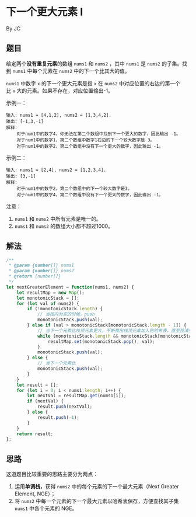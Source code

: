 # 下一个更大元素 I
By JC

## 题目
给定两个**没有重复元素**的数组 ``nums1`` 和 ``nums2`` ，其中 ``nums1`` 是 ``nums2`` 的子集。找到 ``nums1`` 中每个元素在 ``nums2`` 中的下一个比其大的值。

``nums1`` 中数字 ``x`` 的下一个更大元素是指 ``x`` 在 ``nums2`` 中对应位置的右边的第一个比 ``x`` 大的元素。如果不存在，对应位置输出-1。

示例一：
```
输入: nums1 = [4,1,2], nums2 = [1,3,4,2].
输出: [-1,3,-1]
解释:
    对于num1中的数字4，你无法在第二个数组中找到下一个更大的数字，因此输出 -1。
    对于num1中的数字1，第二个数组中数字1右边的下一个较大数字是 3。
    对于num1中的数字2，第二个数组中没有下一个更大的数字，因此输出 -1。
```

示例二：
```
输入: nums1 = [2,4], nums2 = [1,2,3,4].
输出: [3,-1]
解释:
    对于num1中的数字2，第二个数组中的下一个较大数字是3。
    对于num1中的数字4，第二个数组中没有下一个更大的数字，因此输出 -1。
```

注意：
1. ``nums1`` 和 ``nums2`` 中所有元素是唯一的。
2. ``nums1`` 和 ``nums2`` 的数组大小都不超过1000。

## 解法
```js
/**
 * @param {number[]} nums1
 * @param {number[]} nums2
 * @return {number[]}
 */
let nextGreaterElement = function(nums1, nums2) {
    let resultMap = new Map();
    let monotonicStack = [];
    for (let val of nums2) {
        if (!monotonicStack.length) {
            // 当栈内为空的时候，push
            monotonicStack.push(val);
        } else if (val > monotonicStack[monotonicStack.length - 1]) {
            // 当下一个元素比栈顶元素更大，不断推出栈顶元素加入到哈希表，直至栈清空或栈顶元素不小于val
            while (monotonicStack.length && monotonicStack[monotonicStack.length - 1] < val) {
                resultMap.set(monotonicStack.pop(), val);
            }
            monotonicStack.push(val);
        } else {
            // 当下一个元素比
            monotonicStack.push(val);
        }
    }
    let result = [];
    for (let i = 0; i < nums1.length; i++) {
        let nextVal = resultMap.get(nums1[i]);
        if (nextVal) {
            result.push(nextVal);
        } else {
            result.push(-1);
        }
    }
    return result;
};
```
## 思路
这道题目比较重要的思路主要分为两点：
1. 运用**单调栈**，获得 ``nums2`` 中的每个元素的下一个最大元素（Next Greater Element, NGE）；
2. 将 ``nums2`` 中每一个元素的下一个最大元素以哈希表保存，方便查找其子集 ``nums1`` 中各个元素的 NGE。 
